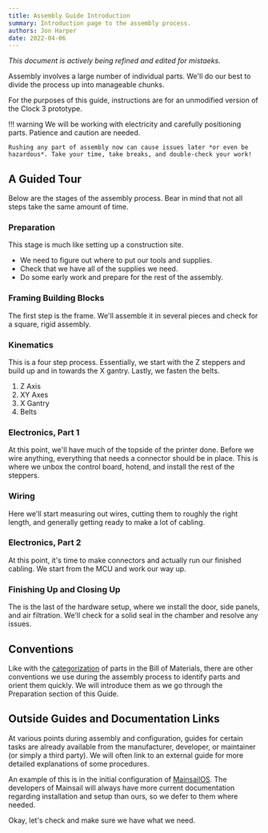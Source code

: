 ```yaml
---
title: Assembly Guide Introduction
summary: Introduction page to the assembly process.
authors: Jon Harper
date: 2022-04-06
---
```


*This document is actively being refined and edited for mistaeks.*

Assembly involves a large number of individual parts. We'll do our best to divide the process up into manageable chunks.

For the purposes of this guide, instructions are for an unmodified version of the Clock 3 prototype.

!!! warning
    We will be working with electricity and carefully positioning parts. Patience and caution are needed.

    Rushing any part of assembly now can cause issues later *or even be hazardous*. Take your time, take breaks, and double-check your work!

## A Guided Tour

Below are the stages of the assembly process. Bear in mind that not all steps take the same amount of time.

### Preparation

This stage is much like setting up a construction site.

- We need to figure out where to put our tools and supplies.
- Check that we have all of the supplies we need.
- Do some early work and prepare for the rest of the assembly.

### Framing Building Blocks

The first step is the frame. We'll assemble it in several pieces and check for a square, rigid assembly.
### Kinematics

This is a four step process. Essentially, we start with the Z steppers and build up and in towards the X gantry. Lastly, we fasten the belts.

1. Z Axis
2. XY Axes
3. X Gantry
4. Belts

### Electronics, Part 1

At this point, we'll have much of the topside of the printer done. Before we wire anything, everything that needs a connector should be in place. This is where we unbox the control board, hotend, and install the rest of the steppers.

### Wiring

Here we'll start measuring out wires, cutting them to roughly the right length, and generally getting ready to make a lot of cabling.

### Electronics, Part 2

At this point, it's time to make connectors and actually run our finished cabling. We start from the MCU and work our way up.

### Finishing Up and Closing Up

The is the last of the hardware setup, where we install the door, side panels, and air filtration. We'll check for a solid seal in the chamber and resolve any issues.

## Conventions

Like with the [categorization](../bom/index.md#categorization) of parts in the Bill of Materials, there are other conventions we use during the assembly process to identify parts and orient them quickly. We will introduce them as we go through the Preparation section of this Guide.

## Outside Guides and Documentation Links

At various points during assembly and configuration, guides for certain tasks are already available from the manufacturer, developer, or maintainer (or simply a third party). We will often link to an external guide for more detailed explanations of some procedures.

An example of this is in the initial configuration of [MainsailOS](https://github.com/mainsail-crew/MainsailOS). The developers of Mainsail will always have more current documentation regarding installation and setup than ours, so we defer to them where needed.

Okay, let's check and make sure we have what we need.